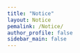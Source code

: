 ```yaml
---
title: "Notice"
layout: Notice
pemalink: /Notice/
author_profile: false
sidebar_main: false
---
```


